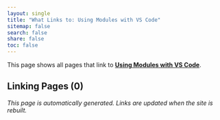 ```yaml
---
layout: single
title: "What Links to: Using Modules with VS Code"
sitemap: false
search: false
share: false
toc: false
---
```


This page shows all pages that link to **[Using Modules with VS Code](/compdemos/VS-Code_lmod/)**.

## Linking Pages (0)


*This page is automatically generated. Links are updated when the site is rebuilt.*
